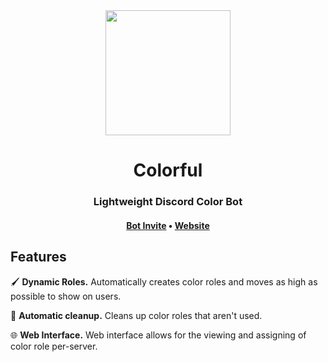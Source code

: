 <div align="center">
  <a href="https://clrful.xyz"><img width="200px" height="200px" src="https://user-images.githubusercontent.com/11058567/122798789-e43dc180-d2b8-11eb-9737-89b350cd22ec.png" /></a>
  <h1>Colorful</h1>
  <h3>Lightweight Discord Color Bot</h3>
  <h4>
    <a href="https://clrful.xyz/invite">Bot Invite</a>
    •
    <a href="https://clrful.xyz">Website</a>
  </h4>
</div>


<h2>Features</h2>
  
🖌️ <b>Dynamic Roles.</b> Automatically creates color roles and moves as high as possible to show on users.

🧹 <b>Automatic cleanup.</b> Cleans up color roles that aren't used.

🌐 <b>Web Interface.</b> Web interface allows for the viewing and assigning of color role per-server.
